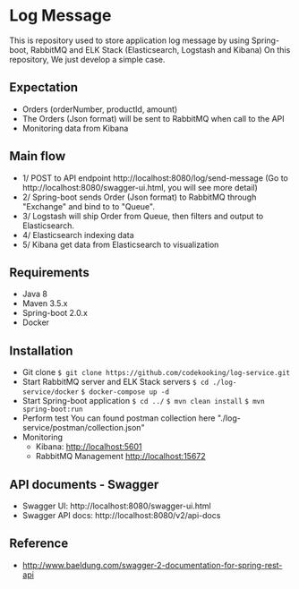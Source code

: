 # Log Message
This is repository used to store application log message by using Spring-boot, RabbitMQ and ELK Stack (Elasticsearch, Logstash and Kibana)
On this repository, We just develop a simple case.

## Expectation
- Orders (orderNumber, productId, amount)
- The Orders (Json format) will be sent to RabbitMQ when call to the API
- Monitoring data from Kibana

## Main flow
- 1/ POST to API endpoint http://localhost:8080/log/send-message (Go to http://localhost:8080/swagger-ui.html, you will see more detail)
- 2/ Spring-boot sends Order (Json format) to RabbitMQ through "Exchange" and bind to to "Queue".
- 3/ Logstash will ship Order from Queue, then filters and output to Elasticsearch.
- 4/ Elasticsearch indexing data
- 5/ Kibana get data from Elasticsearch to visualization

## Requirements
- Java 8
- Maven 3.5.x
- Spring-boot 2.0.x
- Docker

## Installation
- Git clone
`$ git clone https://github.com/codekooking/log-service.git`
- Start RabbitMQ server and ELK Stack servers
`$ cd ./log-service/docker`
`$ docker-compose up -d`
- Start Spring-boot application
`$ cd ../`
`$ mvn clean install`
`$ mvn spring-boot:run`
- Perform test
You can found postman collection here "./log-service/postman/collection.json"
- Monitoring
	- Kibana: [http://localhost:5601](http://localhost:5601)
	- RabbitMQ Management [http://localhost:15672](http://localhost:15672)

## API documents - Swagger
- Swagger UI: http://localhost:8080/swagger-ui.html
- Swagger API docs: http://localhost:8080/v2/api-docs

## Reference
- http://www.baeldung.com/swagger-2-documentation-for-spring-rest-api